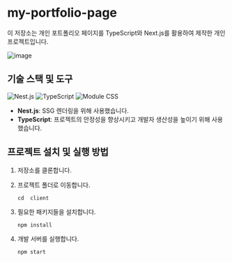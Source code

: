 # **my-portfolio-page**

이 저장소는 개인 포트폴리오 페이지를 TypeScript와 Next.js를 활용하여 제작한 개인 프로젝트입니다.

![image](https://github.com/a-honey/my-portfolio-page/assets/75254185/9d7cbfe4-8c26-4922-b8d0-c6534a0af085)


## **기술 스택 및 도구**
![Nest.js](https://img.shields.io/badge/-Nest.js-E0234E?style=for-the-badge&logo=nestjs&logoColor=ffffff)
![TypeScript](https://img.shields.io/badge/-TypeScript-3178C6?style=for-the-badge&logo=typescript&logoColor=ffffff)
![Module CSS](https://img.shields.io/badge/-Module_CSS-1572B6?style=for-the-badge&logo=css3&logoColor=ffffff)

- **Nest.js**: SSG 렌더링을 위해 사용했습니다.
- **TypeScript**: 프로젝트의 안정성을 향상시키고 개발자 생산성을 높이기 위해 사용했습니다.

## 프로젝트 설치 및 실행 방법
1. 저장소를 클론합니다.
2. 프로젝트 폴더로 이동합니다.
   ```shell
   cd  client
   ```
3. 필요한 패키지들을 설치합니다.
   ```shell
   npm install
   ```
4. 개발 서버를 실행합니다.

   ```
   npm start
   ```
